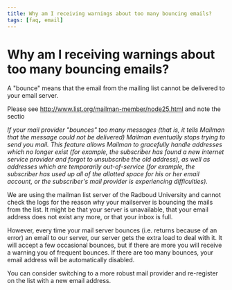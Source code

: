 ```yaml
---
title: Why am I receiving warnings about too many bouncing emails?
tags: [faq, email]
---
```


# Why am I receiving warnings about too many bouncing emails?

A "bounce" means that the email from the mailing list cannot be delivered to your email server. 

Please see http://www.list.org/mailman-member/node25.html and note the sectio

*If your mail provider "bounces" too many messages (that is, it tells Mailman that the message could not be delivered) Mailman eventually stops trying to send you mail. This feature allows Mailman to gracefully handle addresses which no longer exist (for example, the subscriber has found a new internet service provider and forgot to unsubscribe the old address), as well as addresses which are temporarily out-of-service (for example, the subscriber has used up all of the allotted space for his or her email account, or the subscriber's mail provider is experiencing difficulties).*

We are using the mailman list server of the Radboud University and cannot check the logs for the reason why your mailserver is bouncing the mails from the list. It might be that your server is unavailable, that your email address does not exist any more, or that your inbox is full.

However, every time your mail server bounces (i.e. returns because of an error) an email to our server, our server gets the extra load to deal with it. It will accept a few occasional bounces, but if there are more you will receive a warning you of frequent bounces. If there are too many bounces, your email address will be automatically disabled. 

You can consider switching to a more robust mail provider and re-register on the list with a new email address. 

